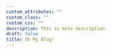 ```yaml
---
custom_attributes: ""
custom_class: ""
custom_css: ""
description: This is meta description.
draft: false
title: Oh My Blog!
---
```

